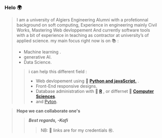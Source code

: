 ### Helo 🌍 

>I am a university of Algiers Engineering  Alumni with a profetionnal background on soft computing,
Experience in engineering mainly Civil Works, Mastering Web devloppement And currently software tools with a bit of experience in teaching as contractor at university’s of applied science.
my main focus right now is on 📚 :
>- Machine learning .
>- generative AI.
>- Data Science. 
>>i can help this different field  :
>>- Web devlopement using 🔗 [**Python and javaScript.**](https://credentials.edx.org/credentials/7ca9badd84c344d593af5aeb759ad5c4/) . 
>>- Front-End responsive designs.
>>- Database administration with 🔗 [**R**](https://courses.edx.org/certificates/4217a624e961448f83b408477323da42) , or differnet 🔗 [**Computer Sciences**](https://certificates.cs50.io/a8536a9a-99ea-40c9-a7d7-b9d18b188446.pdf?size=letter). 
>>- and [Pyton](https://www.python.org/).
  
>**Hope we can collaborate one's** 
>>***Best regards, -Kafi***
>>>NB: 🔗 links are for my credentials ㊗️. 

